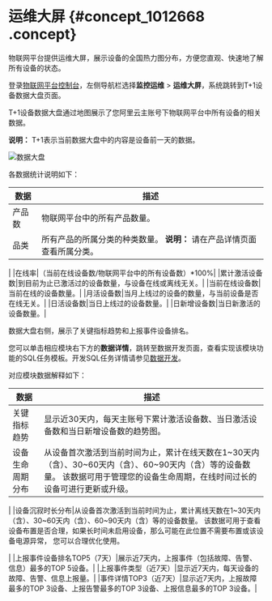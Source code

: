 # 运维大屏 {#concept_1012668 .concept}

物联网平台提供运维大屏，展示设备的全国热力图分布，方便您直观、快速地了解所有设备的状态。

登录[物联网平台控制台](http://iot.console.aliyun.com/)，左侧导航栏选择**监控运维** \> **运维大屏**，系统跳转到T+1设备数据大盘页面。

T+1设备数据大盘通过地图展示了您阿里云主账号下物联网平台中所有设备的相关数据。

**说明：** T+1表示当前数据大盘中的内容是设备前一天的数据。

![数据大盘](http://static-aliyun-doc.oss-cn-hangzhou.aliyuncs.com/assets/img/817041/156378373950950_zh-CN.png)

各数据统计说明如下：

|数据|描述|
|--|--|
|产品数|物联网平台中的所有产品数量。|
|品类|所有产品的所属分类的种类数量。 **说明：** 请在产品详情页面查看所属分类。

 |
|在线率|（当前在线设备数/物联网平台中的所有设备数）\*100%|
|累计激活设备数|到目前为止已激活过的设备数量，与设备在线或离线无关。|
|当前在线设备数|当前在线的设备数量。|
|月活设备数|当月上线过的设备的数量，与当前设备是否在线无关。|
|日活设备数|当日上线过的设备数量。|
|日新增设备数|当日新激活的设备数量。|

数据大盘右侧，展示了关键指标趋势和上报事件设备排名。

您可以单击相应模块右下方的**数据详情**，跳转至数据开发页面，查看实现该模块功能的SQL任务模板。开发SQL任务详情请参见[数据开发](../../../../cn.zh-CN/数据开发/数据开发/开发任务.md#)。

对应模块数据解释如下：

|数据|描述|
|--|--|
|关键指标趋势|显示近30天内，每天主账号下累计激活设备数、当日激活设备数和当日新增设备数的趋势图。|
|设备生命周期分布|从设备首次激活到当前时间为止，累计在线天数在1~30天内（含）、30~60天内（含）、60~90天内（含）等的设备数量。 该数据可用于管理您的设备生命周期，在线时间过长的设备可进行更新或升级。

 |
|设备沉寂时长分布|从设备首次激活到当前时间为止，累计离线天数在1~30天内（含）、30~60天内（含）、60~90天内（含）等的设备数量。 该数据可用于查看设备布置是否合理，如果长时间未启用设备，那么可能在此位置不需要布置或该设备电源异常， 您可以合理优化使用。

 |
|上报事件设备排名TOP5（7天）|展示近7天内，上报事件（包括故障、告警、信息）最多的TOP 5设备。|
|上报事件类型（近7天）|显示近7天内，每天设备的故障、告警、信息上报量。|
|事件详情TOP3（近7天）|显示近7天内，上报故障最多的TOP 3设备、上报告警最多的TOP 3设备、上报信息最多的TOP 3设备。|

